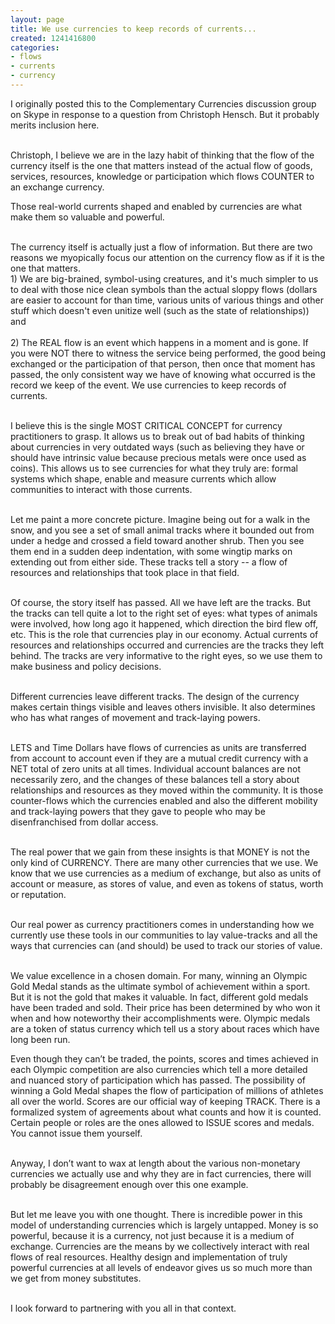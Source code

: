 ```yaml
---
layout: page
title: We use currencies to keep records of currents...
created: 1241416800
categories:
- flows
- currents
- currency
---
```

<p>I originally posted this to the Complementary Currencies discussion group on Skype in response to a question from Christoph Hensch. But it probably merits inclusion here.</p><p><br />Christoph, I believe we are in the lazy habit of thinking that the flow of the currency itself is the one that matters instead of the actual flow of goods, services, resources, knowledge or participation which flows COUNTER to an exchange currency.</p><p>Those real-world currents shaped and enabled by currencies are what make them so valuable and powerful.</p><p><br />The currency itself is actually just a flow of information. But there are two reasons we myopically focus our attention on the currency flow as if it is the one that matters.<br /> 1) We are big-brained, symbol-using creatures, and it&#39;s much simpler to us to deal with those nice clean symbols than the actual sloppy flows (dollars are easier to account for than time, various units of various things and other stuff which doesn&#39;t even unitize well (such as the state of relationships)) and<br /><br /> 2) The REAL flow is an event which happens in a moment and is gone. If you were NOT there to witness the service being performed, the good being exchanged or the participation of that person, then once that moment has passed, the only consistent way we have of knowing what occurred is the record we keep of the event. We use currencies to keep records of currents.</p><p><br />I believe this is the single MOST CRITICAL CONCEPT for currency practitioners to grasp. It allows us to break out of bad habits of thinking about currencies in very outdated ways (such as believing they have or should have intrinsic value because precious metals were once used as coins). This allows us to see currencies for what they truly are: formal systems which shape, enable and measure currents which allow communities to interact with those currents.</p><p><br />Let me paint a more concrete picture. Imagine being out for a walk in the snow, and you see a set of small animal tracks where it bounded out from under a hedge and crossed a field toward another shrub. Then you see them end in a sudden deep indentation, with some wingtip marks on extending out from either side. These tracks tell a story -- a flow of resources and relationships that took place in that field.</p><p><br />Of course, the story itself has passed. All we have left are the tracks. But the tracks can tell quite a lot to the right set of eyes: what types of animals were involved, how long ago it happened, which direction the bird flew off, etc. This is the role that currencies play in our economy. Actual currents of resources and relationships occurred and currencies are the tracks they left behind. The tracks are very informative to the right eyes, so we use them to make business and policy decisions.</p><p><br />Different currencies leave different tracks. The design of the currency makes certain things visible and leaves others invisible. It also determines who has what ranges of movement and track-laying powers.</p><p><br />LETS and Time Dollars have flows of currencies as units are transferred from account to account even if they are a mutual credit currency with a NET total of zero units at all times. Individual account balances are not necessarily zero, and the changes of these balances tell a story about relationships and resources as they moved within the community. It is those counter-flows which the currencies enabled and also the different mobility and track-laying powers that they gave to people who may be disenfranchised from dollar access.</p><p><br />The real power that we gain from these insights is that MONEY is not the only kind of CURRENCY. There are many other currencies that we use. We know that we use currencies as a medium of exchange, but also as units of account or measure, as stores of value, and even as tokens of status, worth or reputation.</p><p><br />Our real power as currency practitioners comes in understanding how we currently use these tools in our communities to lay value-tracks and all the ways that currencies can (and should) be used to track our stories of value.</p><p><br />We value excellence in a chosen domain. For many, winning an Olympic Gold Medal stands as the ultimate symbol of achievement within a sport. But it is not the gold that makes it valuable. In fact, different gold medals have been traded and sold. Their price has been determined by who won it when and how noteworthy their accomplishments were. Olympic medals are a token of status currency which tell us a story about races which have long been run.</p><p>Even though they can&rsquo;t be traded, the points, scores and times achieved in each Olympic competition are also currencies which tell a more detailed and nuanced story of participation which has passed. The possibility of winning a Gold Medal shapes the flow of participation of millions of athletes all over the world. Scores are our official way of keeping TRACK. There is a formalized system of agreements about what counts and how it is counted. Certain people or roles are the ones allowed to ISSUE scores and medals. You cannot issue them yourself.</p><p><br />Anyway, I don&rsquo;t want to wax at length about the various non-monetary currencies we actually use and why they are in fact currencies, there will probably be disagreement enough over this one example.</p><p><br />But let me leave you with one thought. There is incredible power in this model of understanding currencies which is largely untapped. Money is so powerful, because it is a currency, not just because it is a medium of exchange. Currencies are the means by we collectively interact with real flows of real resources. Healthy design and implementation of truly powerful currencies at all levels of endeavor gives us so much more than we get from money substitutes.</p><p><br />I look forward to partnering with you all in that context.</p>
